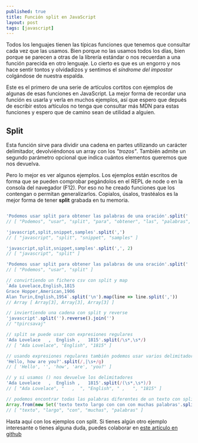 ```yaml
---
published: true
title: Función split en JavaScript
layout: post
tags: [javascript] 
---
```


Todos los lenguajes tienen las típicas funciones que tenemos que consultar cada vez que las usamos. Bien porque no las usamos todos los días, bien porque se parecen a otras de la librería estándar o nos recuerdan a una función parecida en otro lenguaje. Lo cierto es que es un engorro y nos hace sentir tontos y olvidadizos y sentimos el _síndrome del impostor_ colgándose de nuestra espalda.

Este es el primero de una serie de artículos cortitos con ejemplos de algunas de esas funciones en JavaScript. La mejor forma de recordar una función es usarla y verla en muchos ejemplos, así que espero que depués de escribir estos aŕtículos no tenga que consultar más MDN para estas funciones y espero que de camino sean de utilidad a alguien.

## Split

Esta función sirve para dividir una cadena en partes utilizando un carácter delimitador, devolviéndonos un array con los _"trozos"_. También admite un segundo parámetro opcional que indica cuántos elementos queremos que nos devuelva.

Pero lo mejor es ver algunos ejemplos. Los ejemplos están escritos de forma que se pueden comprobar pegándolos en el REPL de node o en la consola del navegador (F12). Por eso no he creado funciones que los contengan o permitan generalizarlos. Copialos, úsalos, trastéalos es la mejor forma de tener **split** grabada en tu memoria.

```javascript

'Podemos usar split para obtener las palabras de una oración'.split(' ')
// [ "Podemos", "usar", "split", "para", "obtener", "las", "palabras", "de", "una", "oración" ]

'javascript,split,snippet,samples'.split(',')
// [ "javascript", "split", "snippet", "samples" ]

'javascript,split,snippet,samples'.split(',', 2)
// [ "javascript", "split" ]

'Podemos usar split para obtener las palabras de una oración'.split(' ', 3)
// [ "Podemos", "usar", "split" ]

// convirtiendo un fichero csv con split y map
`Ada Lovelace,English,1815
Grace Hopper,American,1906
Alan Turin,English,1954`.split('\n').map(line => line.split(','))
// Array [ Array[3], Array[3], Array[3] ]

// inviertiendo una cadena con split y reverse
'javascript'.split('').reverse().join('')
// "tpircsavaj"

// split se puede usar con expresiones regulares
'Ada Lovelace   ,  English ,   1815'.split(/\s*,\s*/)
// [ "Ada Lovelace", "English", "1815" ]

// usando expresiones regulares también podemos usar varios delimitadores diferenciados
'Hello, how are you?'.split(/,|\s+/g)
// [ 'Hello', '', 'how', 'are', 'you?' ] 

// y si usamos () nos devuelve los delimitadores
'Ada Lovelace   ,  English ,   1815'.split(/(\s*,\s*)/)
// [ "Ada Lovelace", "   ,  ", "English", " ,   ", "1815" ]

// podemos encontrar todas las palabras diferentes de un texto con split, Set y Array.from
Array.from(new Set('texto texto largo con con con muchas palabras'.split(' ')))
// [ "texto", "largo", "con", "muchas", "palabras" ]

```

Hasta aquí con los ejemplos con split. Si tienes algún otro ejemplo interesante o tienes alguna duda, puedes colaborar en [este artículo en github](https://github.com/juanmirod/juanmirod.github.io/blob/master/_posts/2017-07-19-javascript-split.markdown)

